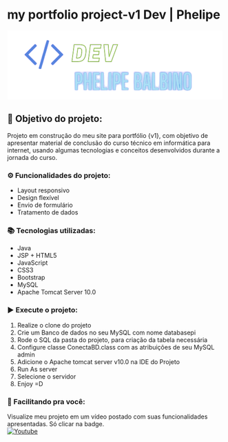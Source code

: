 # my portfolio project-v1 Dev | Phelipe
   
   
  ![Logo, Projeto](/PI/src/main/webapp/images/img/logo.png "Logo Projeto DEV | Phelipe")

## 📌 Objetivo do projeto:

Projeto em construção do meu site para portfólio {v1}, com objetivo de apresentar material de conclusão do curso técnico em informática para internet, usando algumas tecnologias e conceitos desenvolvidos durante a jornada do curso.

### ⚙ Funcionalidades do projeto:
- Layout responsivo 
- Design flexível
- Envio de formulário
- Tratamento de dados

### 📚 Tecnologias utilizadas:
- Java
- JSP + HTML5
- JavaScript
- CSS3
- Bootstrap
- MySQL
- Apache Tomcat Server 10.0

### ▶ Execute o projeto:
1.  Realize o clone do projeto
2. Crie um Banco de dados no seu MySQL com nome databasepi
3. Rode o SQL da pasta do projeto, para criação da tabela necessária
4. Configure classe ConectaBD.class com as atribuições de seu MySQL admin
5. Adicione o Apache tomcat server v10.0 na IDE do Projeto
6.  Run As server
7. Selecione o servidor 
8. Enjoy =D

### 🎦 Facilitando pra você:
Visualize meu projeto em um vídeo postado com suas funcionalidades apresentadas. Só clicar na badge. <br>
[![Youtube](https://img.shields.io/badge/YouTube-FF0000?style=for-the-badge&logo=youtube&logoColor=white)](https://youtu.be/mtSZt8hcE4E)
